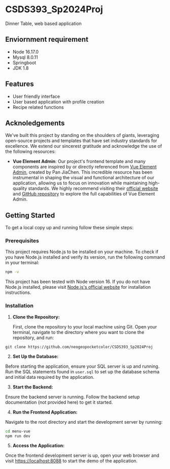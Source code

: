 # CSDS393_Sp2024Proj
Dinner Table, web based application

## Enviornment requirement
- Node 16.17.0
- Mysql 8.0.11
- Springboot
- JDK 1.8

## Features
- User friendly interface
- User based application with profile creation
- Recipe related functions

## Acknoledgements
We've built this project by standing on the shoulders of giants, leveraging open-source projects and templates that have set industry standards for excellence. We extend our sincerest gratitude and acknowledge the use of the following resources:

- **Vue Element Admin**: Our project's frontend template and many components are inspired by or directly referenced from [Vue Element Admin](https://panjiachen.github.io/vue-element-admin-site/), created by Pan JiaChen. This incredible resource has been instrumental in shaping the visual and functional architecture of our application, allowing us to focus on innovation while maintaining high-quality standards. We highly recommend visiting their [official website](https://panjiachen.github.io/vue-element-admin-site/) and [GitHub repository](https://github.com/PanJiaChen/vue-element-admin) to explore the full capabilities of Vue Element Admin.

## Getting Started

To get a local copy up and running follow these simple steps:

### Prerequisites

This project requires Node.js to be installed on your machine. To check if you have Node.js installed and verify its version, run the following command in your terminal:

```bash
npm -v
```


This project has been tested with Node version 16. If you do not have Node.js installed, please visit [Node.js's official website](https://nodejs.org/) for installation instructions.

### Installation

1. **Clone the Repository:**

   First, clone the repository to your local machine using Git. Open your terminal, navigate to the directory where you want to clone the repository, and run:

```
git clone https://github.com/neogeopocketcolor/CSDS393_Sp2024Proj
```
2. **Set Up the Database:**

Before starting the application, ensure your SQL server is up and running. Run the SQL statements found in `user.sql` to set up the database schema and initial data required by the application.

3. **Start the Backend:**

Ensure the backend server is running. Follow the backend setup documentation (not provided here) to get it started.

4. **Run the Frontend Application:**

Navigate to the root directory and start the development server by running:

```bash
cd menu-vue
npm run dev
```

5. **Access the Application:**

Once the frontend development server is up, open your web browser and visit [https://localhost:8088](https://localhost:8088) to start the demo of the application.
